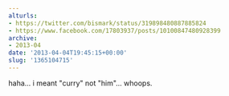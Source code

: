 ```yaml
---
alturls:
- https://twitter.com/bismark/status/319898480887885824
- https://www.facebook.com/17803937/posts/10100847480928399
archive:
- 2013-04
date: '2013-04-04T19:45:15+00:00'
slug: '1365104715'
---
```


haha... i meant "curry" not "him"... whoops.

